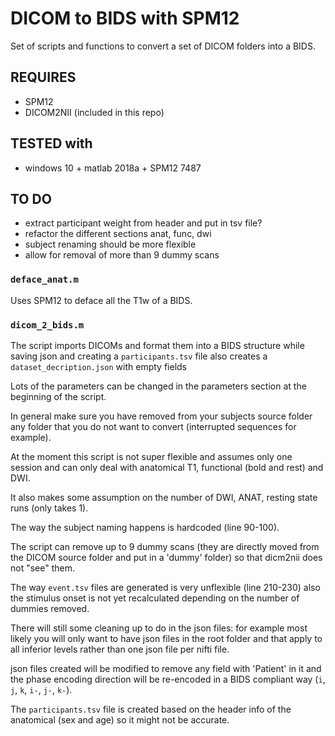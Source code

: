 # DICOM to BIDS with SPM12

Set of scripts and functions to convert a set of DICOM folders into a BIDS.

## REQUIRES
-   SPM12
-   DICOM2NII (included in this repo)

## TESTED with
-   windows 10 + matlab 2018a + SPM12 7487

## TO DO
-   extract participant weight from header and put in tsv file?
-   refactor the different sections anat, func, dwi
-   subject renaming should be more flexible
-   allow for removal of more than 9 dummy scans

### `deface_anat.m`

Uses SPM12 to deface all the T1w of a BIDS.

### `dicom_2_bids.m`

The script imports DICOMs and format them into a BIDS structure while saving json and creating a `participants.tsv` file also creates a `dataset_decription.json` with empty fields

Lots of the parameters can be changed in the parameters section at the beginning of the script.

In general make sure you have removed from your subjects source folder any folder that you do not want to convert (interrupted sequences for example).

At the moment this script is not super flexible and assumes only one session and can only deal with anatomical T1, functional (bold and rest) and DWI.

It also makes some assumption on the number of DWI, ANAT, resting state runs (only takes 1).

The way the subject naming happens is hardcoded (line 90-100).

The script can remove up to 9 dummy scans (they are directly moved from the DICOM source folder and put in a 'dummy' folder) so that dicm2nii does not "see" them.

The way `event.tsv` files are generated is very unflexible (line 210-230) also the stimulus onset is not yet recalculated depending on the number of dummies removed.

There will still some cleaning up to do in the json files: for example most likely you will only want to have json files in the root folder and that apply to all inferior levels rather than one json file per nifti file.

json files created will be modified to remove any field with 'Patient' in it and the phase encoding direction will be re-encoded in a BIDS compliant way (`i`, `j`, `k`, `i-`, `j-`, `k-`).

The `participants.tsv` file is created based on the header info of the anatomical (sex and age) so it might not be accurate.
